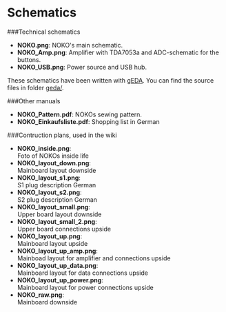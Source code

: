 # Schematics

###Technical schematics
* **NOKO.png**:
NOKO's main schematic.
* **NOKO_Amp.png**:
Amplifier with TDA7053a and ADC-schematic for the buttons.
* **NOKO_USB.png**:
Power source and USB hub.

These schematics have been written with [gEDA](http://www.geda-project.org/). You can find the source files in folder [geda/](https://github.com/NikolaiRadke/NOKO/tree/master/schematics/geda).

###Other manuals

* **NOKO_Pattern.pdf**:
NOKOs sewing pattern. 
* **NOKO_Einkaufsliste.pdf**:
Shopping list in German  

###Contruction plans, used in the wiki
* **NOKO_inside.png**:  
Foto of NOKOs inside life  
* **NOKO_layout_down.png**:  
Mainboard layout downside  
* **NOKO_layout_s1.png**:  
S1 plug description German  
* **NOKO_layout_s2.png**:  
S2 plug description German  
* **NOKO_layout_small.png**:  
Upper board layout downside  
* **NOKO_layout_small_2.png**:  
Upper board connections upside  
* **NOKO_layout_up.png**:  
Mainboard layout upside  
* **NOKO_layout_up_amp.png**:  
Mainboad layout for amplifier and connections upside
* **NOKO_layout_up_data.png**:  
Mainboard layout for data connections upside  
* **NOKO_layout_up_power.png**:  
Mainboard layout for power connections upside  
* **NOKO_raw.png**:  
Mainboard downside  


